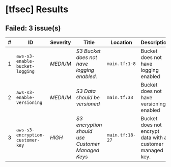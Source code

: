 
# [tfsec] Results
## Failed: 3 issue(s)
| # | ID | Severity | Title | Location | Description |
|---|----|----------|-------|----------|-------------|
| 1 | `aws-s3-enable-bucket-logging` | *MEDIUM* | _S3 Bucket does not have logging enabled._ | `main.tf:1-8` | Bucket does not have logging enabled |
| 2 | `aws-s3-enable-versioning` | *MEDIUM* | _S3 Data should be versioned_ | `main.tf:33` | Bucket does not have versioning enabled |
| 3 | `aws-s3-encryption-customer-key` | *HIGH* | _S3 encryption should use Customer Managed Keys_ | `main.tf:18-27` | Bucket does not encrypt data with a customer managed key. |

